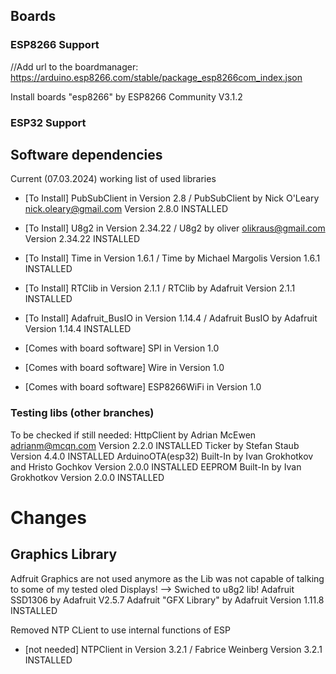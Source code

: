 ## Boards 
### ESP8266 Support
//Add url to the boardmanager:
https://arduino.esp8266.com/stable/package_esp8266com_index.json

Install boards "esp8266" by ESP8266 Community V3.1.2

### ESP32 Support


## Software dependencies

Current (07.03.2024) working list of used libraries 
* [To Install] PubSubClient in Version 2.8 / PubSubClient by Nick O'Leary <nick.oleary@gmail.com> Version 2.8.0 INSTALLED
* [To Install] U8g2 in Version 2.34.22 / U8g2 by oliver <olikraus@gmail.com> Version 2.34.22 INSTALLED

* [To Install] Time in Version 1.6.1 / Time by Michael Margolis Version 1.6.1 INSTALLED
* [To Install] RTClib in Version 2.1.1 / RTClib by Adafruit Version 2.1.1 INSTALLED
* [To Install] Adafruit_BusIO in Version 1.14.4 / Adafruit BusIO by Adafruit Version 1.14.4 INSTALLED


* [Comes with board software] SPI in Version 1.0
* [Comes with board software] Wire in Version 1.0
* [Comes with board software] ESP8266WiFi in Version 1.0


### Testing libs (other branches)
 To be checked if still needed: HttpClient by Adrian McEwen <adrianm@mcqn.com> Version 2.2.0 INSTALLED
 Ticker by Stefan Staub Version 4.4.0 INSTALLED
 ArduinoOTA(esp32) Built-In by Ivan Grokhotkov and Hristo Gochkov Version 2.0.0 INSTALLED
 EEPROM Built-In by Ivan Grokhotkov Version 2.0.0 INSTALLED

# Changes
## Graphics Library
Adfruit Graphics are not used anymore as the Lib was not capable of talking to some of my tested oled Displays! --> Swiched to u8g2 lib!
Adafruit SSD1306 by Adafruit V2.5.7
Adafruit "GFX Library" by Adafruit Version 1.11.8 INSTALLED

Removed NTP CLient to use internal functions of ESP
* [not needed] NTPClient in Version 3.2.1 / Fabrice Weinberg Version 3.2.1 INSTALLED

